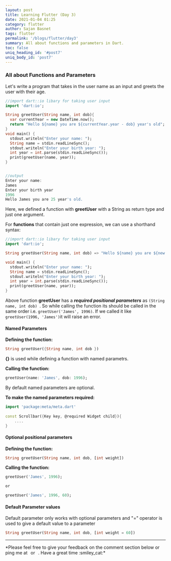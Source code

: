 ```yaml
---
layout: post
title: Learning Flutter (Day 3)
date: 2021-01-04 01:25
category: flutter
author: Sajan Basnet
tags: flutter
permalink: '/blogs/flutter/day3'
summary: All about functions and parameters in Dart.
toc: false
uniq_heading_id: '#post7'
uniq_body_id: 'post7'
---
```


### All about Functions and Parameters


Let's write a program that takes in the user name as an input and greets the user with their age.

```dart
//import dart::io libary for taking user input
import 'dart:io';

String greetUser(String name, int dob){
  var currentYear = new DateTime.now();
  return "Hello ${name} you are ${currentYear.year - dob} year's old";
}
void main() {
  stdout.writeln("Enter your name: ");
  String name = stdin.readLineSync();
  stdout.writeln("Enter your birth year: ");
  int year = int.parse(stdin.readLineSync());
  print(greetUser(name, year));
}


//output
Enter your name: 
James
Enter your birth year
1996
Hello James you are 25 year's old.
```

Here, we defined a function with  **greetUser** with a String as return type and just one argument. 


For **functions** that contain just one expression, we can use a shorthand syntax:

```dart
//import dart::io libary for taking user input
import 'dart:io';

String greetUser(String name, int dob) => "Hello ${name} you are ${new DateTime.now().year - dob} year's old";

void main() {
  stdout.writeln("Enter your name: ");
  String name = stdin.readLineSync();
  stdout.writeln("Enter your birth year: ");
  int year = int.parse(stdin.readLineSync());
  print(greetUser(name, year));
}

```


Above function **greetUser** has a ***required positional parameters*** as `(String name, int dob) `. So while calling the function its should be called in the same order i.e. `greetUser('James', 1996)`. If we called it like  `greetUser(1996, 'James')`it will raise an error.


#### Named Parameters

**Defining the function:** 

```dart
String greetUser({String name, int dob })
```
**{}** is used while defining a function with named parametrs.


**Calling the function:** 

``` dart
greetUser(name: 'James', dob: 1996);
```

By default named parameters are optional.

**To make the named parameters required:**

```dart
import 'package:meta/meta.dart'
    
const Scrollbar({Key key, @required Widget child}){
    ....
}
```


#### Optional positional parameters

**Defining the function:** 

```dart
String greetUser(String name, int dob, [int weight])
```

**Calling the function:** 

``` dart
greetUser('James', 1996);

or 

greetUser('James', 1996, 60);

```


#### Default Parameter values

Default parameter only works with optional parameters and "=" operator is used to give a default value to  a parameter

```dart
String greetUser(String name, int dob, [int weight = 60])
```

<hr>
*Please feel free to give your feedback on the comment section below or ping me at <a aria-label="Send email" href="mailto:sajanbasnet75@gmail.com"><i class="icon fa fa-envelope" style="font-size:32px; margin: 0px 3px;"></i></a> or  <a aria-label="My LinkedIn" target="_blank" href="https://www.linkedin.com/in/sajan-basnet-b4b1b0148/"><i class="icon fa fa-linkedin-square" style="font-size:32px; margin: 0px 3px;" aria-hidden="true"></i></a>. Have a great time :smiley_cat:*

